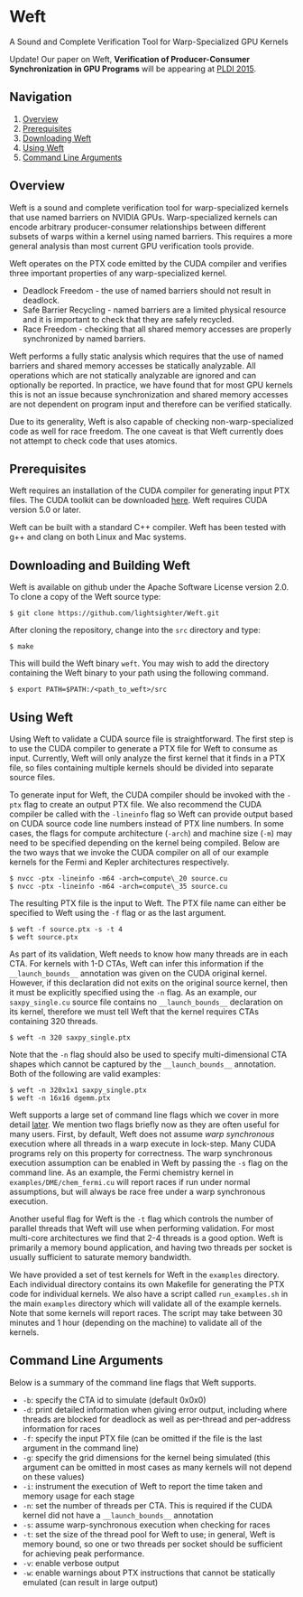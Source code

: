 Weft
====

A Sound and Complete Verification Tool for Warp-Specialized GPU Kernels

Update! Our paper on Weft, **Verification of Producer-Consumer
Synchronization in GPU Programs** will be appearing at
[PLDI 2015](http://conf.researchr.org/home/pldi2015).

Navigation
----

1. [Overview](#overview)
2. [Prerequisites](#prerequisites)
3. [Downloading Weft](#downloading-and-building-weft)
4. [Using Weft](#using-weft)
5. [Command Line Arguments](#command-line-arguments)

Overview
----

Weft is a sound and complete verification tool for warp-specialized 
kernels that use named barriers on NVIDIA GPUs. Warp-specialized 
kernels can encode arbitrary producer-consumer relationships between 
different subsets of warps within a kernel using named barriers.
This requires a more general analysis than most current GPU verification
tools provide.

Weft operates on the PTX code emitted by the CUDA compiler and verifies 
three important properties of any warp-specialized kernel.

 * Deadlock Freedom - the use of named barriers should not result in deadlock.
 * Safe Barrier Recycling - named barriers are a limited physical resource
                            and it is important to check that they are
                            safely recycled.
 * Race Freedom - checking that all shared memory accesses are properly
                  synchronized by named barriers.

Weft performs a fully static analysis which requires that the use of 
named barriers and shared memory accesses be statically analyzable.
All operations which are not statically analyzable are ignored and 
can optionally be reported. In practice, we have found that for most 
GPU kernels this is not an issue because synchronization and shared 
memory accesses are not dependent on program input and therefore
can be verified statically.

Due to its generality, Weft is also capable of checking non-warp-specialized
code as well for race freedom. The one caveat is that Weft currently
does not attempt to check code that uses atomics.

Prerequisites
----

Weft requires an installation of the CUDA compiler for generating
input PTX files. The CUDA toolkit can be downloaded 
[here](https://developer.nvidia.com/cuda-downloads). Weft requires
CUDA version 5.0 or later.

Weft can be built with a standard C++ compiler. Weft has been tested
with g++ and clang on both Linux and Mac systems.

Downloading and Building Weft
----

Weft is available on github under the Apache Software License
version 2.0. To clone a copy of the Weft source type:

    $ git clone https://github.com/lightsighter/Weft.git

After cloning the repository, change into the `src` directory
and type:

    $ make

This will build the Weft binary `weft`. You may wish to add the 
directory containing the Weft binary to your path using the
following command.

    $ export PATH=$PATH:/<path_to_weft>/src

Using Weft
----

Using Weft to validate a CUDA source file is straightforward.
The first step is to use the CUDA compiler to generate a PTX
file for Weft to consume as input. Currently, Weft will only
analyze the first kernel that it finds in a PTX file, so files
containing multiple kernels should be divided into separate
source files.

To generate input for Weft, the CUDA compiler should be
invoked with the `-ptx` flag to create an output PTX file.
We also recommend the CUDA compiler be called with the 
`-lineinfo` flag so Weft can provide output based on CUDA 
source code line numbers instead of PTX line numbers. In 
some cases, the flags for compute architecture (`-arch`) and 
machine size (`-m`) may need to be specified depending on the
kernel being compiled. Below are the two ways that we invoke 
the CUDA compiler on all of our example kernels for the
Fermi and Kepler architectures respectively.

    $ nvcc -ptx -lineinfo -m64 -arch=compute\_20 source.cu
    $ nvcc -ptx -lineinfo -m64 -arch=compute\_35 source.cu

The resulting PTX file is the input to Weft. The PTX file name
can either be specified to Weft using the `-f` flag or as the
last argument.

    $ weft -f source.ptx -s -t 4
    $ weft source.ptx

As part of its validation, Weft needs to know how many threads
are in each CTA. For kernels with 1-D CTAs, Weft can infer this
information if the `__launch_bounds__` annotation was given on
the CUDA original kernel. However, if this declaration did not exits on
the original source kernel, then it must be explicitly specified
using the `-n` flag. As an example, our `saxpy_single.cu` source
file contains no `__launch_bounds__` declaration on its
kernel, therefore we must tell Weft that the kernel requires CTAs
containing 320 threads.

    $ weft -n 320 saxpy_single.ptx

Note that the `-n` flag should also be used to specify multi-dimensional
CTA shapes which cannot be captured by the `__launch_bounds__` 
annotation. Both of the following are valid examples:

    $ weft -n 320x1x1 saxpy_single.ptx
    $ weft -n 16x16 dgemm.ptx

Weft supports a large set of command line flags which we cover in
more detail [later](#command-line-arguments). We mention two flags
briefly now as they are often useful for many users. First, by default,
Weft does not assume <em>warp synchronous</em> execution where all
threads in a warp execute in lock-step. Many CUDA programs rely on 
this property for correctness. The warp synchronous execution assumption
can be enabled in Weft by passing the `-s` flag on the command line.
As an example, the Fermi chemistry kernel in `examples/DME/chem_fermi.cu`
will report races if run under normal assumptions, but will always be 
race free under a warp synchronous execution.

Another useful flag for Weft is the `-t` flag which controls the 
number of parallel threads that Weft will use when performing validation.
For most multi-core architectures we find that 2-4 threads is a good
option. Weft is primarily a memory bound application, and having two
threads per socket is usually sufficient to saturate memory bandwidth.

We have provided a set of test kernels for Weft in the `examples` 
directory. Each individual directory contains its own Makefile for
generating the PTX code for individual kernels. We also have a script 
called `run_examples.sh` in the main `examples` directory which will 
validate all of the example kernels. Note that some kernels will 
report races. The script may take between 30 minutes
and 1 hour (depending on the machine) to validate all of the kernels.

Command Line Arguments
----

Below is a summary of the command line flags that Weft supports.

 * `-b`: specify the CTA id to simulate (default 0x0x0)
 * `-d`: print detailed information when giving error output,
                including where threads are blocked for deadlock as
                well as per-thread and per-address information for races
 * `-f`: specify the input PTX file (can be omitted if 
                the file is the last argument in the command line)
 * `-g`: specify the grid dimensions for the kernel being simulated
                (this argument can be omitted in most cases as many kernels
                will not depend on these values)
 * `-i`: instrument the execution of Weft to report the
                time taken and memory usage for each stage
 * `-n`: set the number of threads per CTA. This is required
                if the CUDA kernel did not have a 
                `__launch_bounds__` annotation
 * `-s`: assume warp-synchronous execution when checking for races
 * `-t`: set the size of the thread pool for Weft to use; in
                general, Weft is memory bound, so one or two threads per socket
                should be sufficient for achieving peak performance.
 * `-v`: enable verbose output
 * `-w`: enable warnings about PTX instructions that cannot be
                statically emulated (can result in large output)

